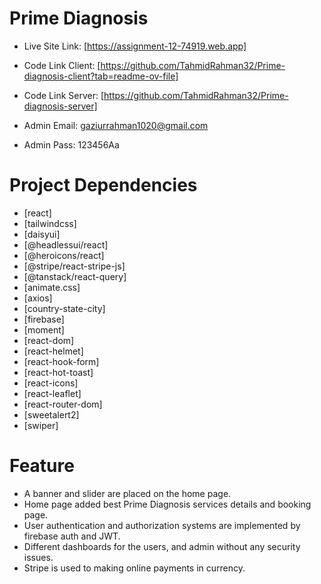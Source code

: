 # Prime Diagnosis

-  Live Site Link: [https://assignment-12-74919.web.app]

-  Code Link Client: [https://github.com/TahmidRahman32/Prime-diagnosis-client?tab=readme-ov-file]

-  Code Link Server: [https://github.com/TahmidRahman32/Prime-diagnosis-server]

-  Admin Email: gaziurrahman1020@gmail.com

-  Admin Pass: 123456Aa

# Project Dependencies

-  [react]
-  [tailwindcss]
-  [daisyui]
-  [@headlessui/react]
-  [@heroicons/react]
-  [@stripe/react-stripe-js]
-  [@tanstack/react-query]
-  [animate.css]
-  [axios]
-  [country-state-city]
-  [firebase]
-  [moment]
-  [react-dom]
-  [react-helmet]
-  [react-hook-form]
-  [react-hot-toast]
-  [react-icons]
-  [react-leaflet]
-  [react-router-dom]
-  [sweetalert2]
-  [swiper]

# Feature

-  A banner and slider are placed on the home page.
-  Home page added best Prime Diagnosis services details and booking page.
-  User authentication and authorization systems are implemented by firebase auth and JWT.
-  Different dashboards for the users, and admin without any security issues.
-  Stripe is used to making online payments in currency.
